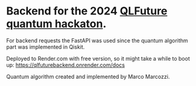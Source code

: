 # Backend for the 2024 [QLFuture quantum hackaton](https://www.psnc.pl/ql-future-hackathon-2024/).

For backend requests the FastAPI was used since the quantum algorithm part was implemented in Qiskit. 

Deployed to Render.com with free version, so it might take a while to boot up: https://qlfuturebackend.onrender.com/docs

Quantum algorithm created and implemented by Marco Marcozzi.
